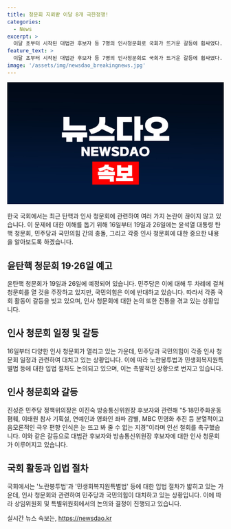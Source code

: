 ```yaml
---
title: 청문회 지뢰밭 이달 8개 극한정쟁!
categories:
  - News
excerpt: >
  이달 초부터 시작된 대법관 후보자 등 7명의 인사청문회로 국회가 뜨거운 갈등에 휩싸였다. 특히, 민주당이 윤석열 대통령 탄핵 청문회를 예고한 가운데, 상임위에서 미뤄진 법안과 관련하여 갈등이 심화되고 있다. 민주당은 이진숙 방송통신위원장 후보자의 인선을 철회할 것을 촉구하고 있으며, 양일간의 청문회를 주장하고 있는 반면, 국민의힘은 이틀간의 청문회를 반대하고 있다. 이러한 상황에서 민주당은 합의 불발 시, 단독으로 청문회를 실시할 계획을 고려 중이다. 이 중요한 과정에 대한 결론을 내리지 못하고 논의가 계속되고 있는 상황이다.
feature_text: >
  이달 초부터 시작된 대법관 후보자 등 7명의 인사청문회로 국회가 뜨거운 갈등에 휩싸였다. 특히, 민주당이 윤석열 대통령 탄핵 청문회를 예고한 가운데, 상임위에서 미뤄진 법안과 관련하여 갈등이 심화되고 있다. 민주당은 이진숙 방송통신위원장 후보자의 인선을 철회할 것을 촉구하고 있으며, 양일간의 청문회를 주장하고 있는 반면, 국민의힘은 이틀간의 청문회를 반대하고 있다. 이러한 상황에서 민주당은 합의 불발 시, 단독으로 청문회를 실시할 계획을 고려 중이다. 이 중요한 과정에 대한 결론을 내리지 못하고 논의가 계속되고 있는 상황이다.
image: '/assets/img/newsdao_breakingnews.jpg'
---
```


<p><img src="/assets/img/newsdao_breakingnews.jpg" alt="firstkoreanews 속보" /></p>

<p data-ke-size="size16">한국 국회에서는 최근 탄핵과 인사 청문회에 관련하여 여러 가지 논란이 끊이지 않고 있습니다. 이 문제에 대한 이해를 돕기 위해 16일부터 19일과 26일에는 윤석열 대통령 탄핵 청문회, 민주당과 국민의힘 간의 충돌, 그리고 각종 인사 청문회에 대한 중요한 내용을 알아보도록 하겠습니다.</p>

<h2 data-ke-size="size26">윤탄핵 청문회 19·26일 예고</h2>

<p data-ke-size="size16">윤탄핵 청문회가 19일과 26일에 예정되어 있습니다. 민주당은 이에 대해 두 차례에 걸쳐 청문회를 열 것을 주장하고 있지만, 국민의힘은 이에 반대하고 있습니다. 따라서 각종 국회 활동이 갈등을 빚고 있으며, 인사 청문회에 대한 논의 또한 진통을 겪고 있는 상황입니다.</p>

<h2 data-ke-size="size26">인사 청문회 일정 및 갈등</h2>

<p data-ke-size="size16">16일부터 다양한 인사 청문회가 열리고 있는 가운데, 민주당과 국민의힘이 각종 인사 청문회 일정과 관련하여 대치고 있는 상황입니다. 이에 따라 노란봉투법과 민생회복지원특별법 등에 대한 입법 절차도 논의되고 있으며, 이는 촉발적인 상황으로 번지고 있습니다.</p>

<h2 data-ke-size="size26">인사 청문회와 갈등</h2>

<p data-ke-size="size16">진성준 민주당 정책위의장은 이진숙 방송통신위원장 후보자와 관련해 "5·18민주화운동 폄훼, 이태원 참사 기획설, 연예인과 영화인 좌파 감별, MBC 민영화 추진 등 분열적이고 음모론적인 극우 편향 인식은 눈 뜨고 봐 줄 수 없는 지경"이라며 인선 철회를 촉구했습니다. 이와 같은 갈등으로 대법관 후보자와 방송통신위원장 후보자에 대한 인사 청문회가 이루어지고 있습니다.</p>

<h2 data-ke-size="size26">국회 활동과 입법 절차</h2>

<p data-ke-size="size16">국회에서는 '노란봉투법'과 '민생회복지원특별법' 등에 대한 입법 절차가 밟히고 있는 가운데, 인사 청문회와 관련하여 민주당과 국민의힘이 대치하고 있는 상황입니다. 이에 따라 상임위원회 및 특별위원회에서의 논의와 결정이 진행되고 있습니다.</p>
실시간 뉴스 속보는, <a href="https://newsdao.kr" rel="dofollow">https://newsdao.kr</a>


